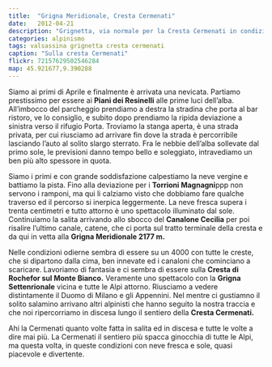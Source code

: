 ```yaml
---
title:  "Grigna Meridionale, Cresta Cermenati"
date:   2012-04-21
description: "Grignetta, via normale per la Cresta Cermenati in condizioni invernali"
categories: alpinismo
tags: valsassina grignetta cresta cermenati
caption: "Sulla cresta Cermenati"
flickr: 72157629502546284
map: 45.921677,9.390288
---
```


Siamo ai primi di Aprile e finalmente è arrivata una nevicata. Partiamo prestissimo per essere ai **Piani dei Resinelli** alle prime luci dell’alba. All’imbocco del parcheggio prendiamo a destra la stradina che porta al bar ristoro, ve lo consiglio, e subito dopo prendiamo la ripida deviazione a sinistra verso il rifugio Porta. Troviamo la stanga aperta, è una strada privata, per cui riusciamo ad arrivare fin dove la strada è percorribile lasciando l’auto al solito slargo sterrato. Fra le nebbie dell’alba sollevate dal primo sole, le previsioni danno tempo bello e soleggiato, intravediamo un ben più alto spessore in quota.

Siamo i primi e con grande soddisfazione calpestiamo la neve vergine e battiamo la pista. Fino alla deviazione per i **Torrioni Magnagni**ppp non servono i ramponi, ma qui li calziamo visto che dobbiamo fare qualche traverso ed il percorso si inerpica leggermente. La neve fresca supera i trenta centimetri e tutto attorno è uno spettacolo illuminato dal sole. Continuiamo la salita arrivando allo sbocco del **Canalone Cecilia** per poi risalire l’ultimo canale, catene, che ci porta sul tratto terminale della cresta e da qui in vetta alla **Grigna Meridionale 2177 m.**

Nelle condizioni odierne sembra di essere su un 4000 con tutte le creste, che si dipartono dalla cima, ben innevate ed i canaloni che cominciano a scaricare. Lavoriamo di fantasia e ci sembra di essere sulla **Cresta di Rochefor sul Monte Bianco.** Veramente uno spettacolo con la **Grigna Settenrionale** vicina e tutte le Alpi attorno. Riusciamo a vedere distintamente il Duomo di Milano e gli Appennini. Nel mentre ci gustiamno il solito salamino arrivano altri alpinisti che hanno seguito la nostra traccia e che noi ripercorriamo in discesa lungo il sentiero della **Cresta Cermenati.**

Ahi la Cermenati quanto volte fatta in salita ed in discesa e tutte le volte a dire mai più. La Cermenati il sentiero più spacca ginocchia di tutte le Alpi, ma questa volta, in queste condizioni con neve fresca e sole, quasi piacevole e divertente.
 